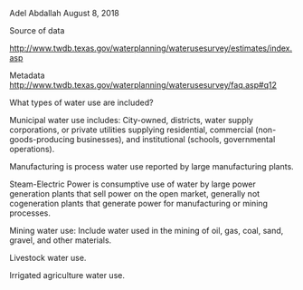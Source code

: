 Adel Abdallah
August 8, 2018


Source of data 

http://www.twdb.texas.gov/waterplanning/waterusesurvey/estimates/index.asp




Metadata
http://www.twdb.texas.gov/waterplanning/waterusesurvey/faq.asp#q12

What types of water use are included?

Municipal water use includes: City-owned, districts, water supply corporations, or private utilities supplying residential, commercial (non-goods-producing businesses), and institutional (schools, governmental operations).

Manufacturing is process water use reported by large manufacturing plants.

Steam-Electric Power is consumptive use of water by large power generation plants that sell power on the open market, generally not cogeneration plants that generate power for manufacturing or mining processes.

Mining water use: Include water used in the mining of oil, gas, coal, sand, gravel, and other materials.

Livestock water use.

Irrigated agriculture water use.